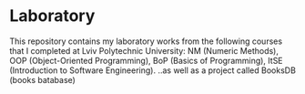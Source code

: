 # Laboratory

This repository contains my laboratory works from the following courses that I completed at Lviv Polytechnic University: NM (Numeric Methods), OOP (Object-Oriented Programming), BoP (Basics of Programming), ItSE (Introduction to Software Engineering).
..as well as a project called BooksDB (books batabase)
